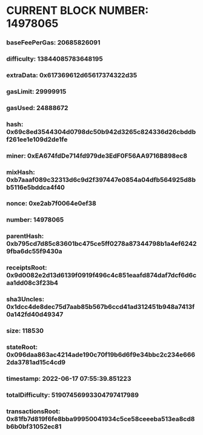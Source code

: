 # CURRENT BLOCK NUMBER: 14978065

### baseFeePerGas: 20685826091
### difficulty: 13844085783648195
### extraData: 0x617369612d65617374322d35
### gasLimit: 29999915
### gasUsed: 24888672
### hash: 0x69c8ed3544304d0798dc50b942d3265c824336d26cbddbf261ee1e109d2de1fe
### miner: 0xEA674fdDe714fd979de3EdF0F56AA9716B898ec8
### mixHash: 0xb7aaaf089c32313d6c9d2f397447e0854a04dfb564925d8bb5116e5bddca4f40
### nonce: 0xe2ab7f0064e0ef38
### number: 14978065
### parentHash: 0xb795cd7d85c83601bc475ce5ff0278a87344798b1a4ef62429fba6dc55f9430a
### receiptsRoot: 0x9d0082e2d13d6139f0919f496c4c851eaafd874daf7dcf6d6caa1dd08c3f23b4
### sha3Uncles: 0x1dcc4de8dec75d7aab85b567b6ccd41ad312451b948a7413f0a142fd40d49347
### size: 118530
### stateRoot: 0x096daa863ac4214ade190c70f19b6d6f9e34bbc2c234e6662da3781ad15c4cd9
### timestamp: 2022-06-17 07:55:39.851223
### totalDifficulty: 51907456993304797417989
### transactionsRoot: 0x81fb7d819f6fe8bba99950041934c5ce58ceeeba513ea8cd8b6b0bf31052ec81
